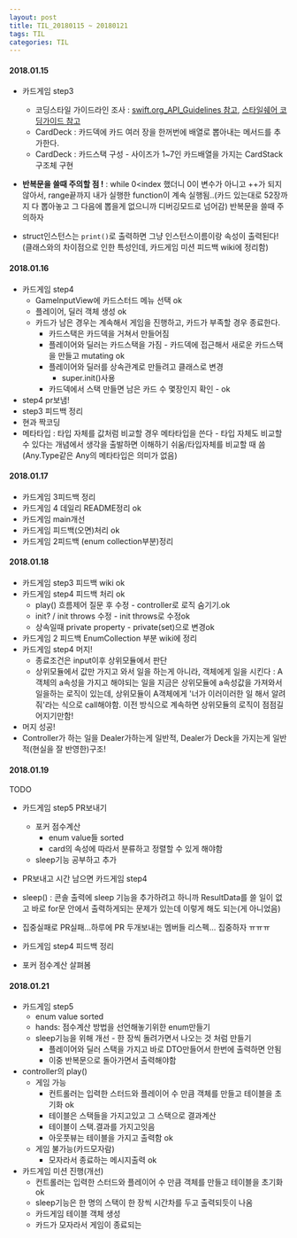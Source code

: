 ```yaml
---
layout: post
title: TIL_20180115 ~ 20180121
tags: TIL
categories: TIL
---
```



#### 2018.01.15

- 카드게임 step3
  - 코딩스타일 가이드라인 조사 : [swift.org_API_Guidelines 참고](https://swift.org/documentation/api-design-guidelines/#general-conventions), [스타일쉐어 코딩가이드 참고](https://github.com/StyleShare/swift-style-guide)
  - CardDeck : 카드덱에 카드 여러 장을 한꺼번에 배열로 뽑아내는 메서드를 추가한다.
  - CardDeck : 카드스택 구성 - 사이즈가 1~7인 카드배열을 가지는 CardStack 구조체 구현

- **반복문을 쓸때 주의할 점 !** : while 0<index 했더니 0이 변수가 아니고 ++가 되지 않아서, range끝까지 내가 실행한 function이 계속 실행됨..(카드 있는대로 52장까지 다 뽑아놓고 그 다음에 뽑을게 없으니까 디버깅모드로 넘어감) 반복문을 쓸때 주의하자
- struct인스턴스는 `print()`로 출력하면 그냥 인스턴스이름이랑 속성이 출력된다!(클래스와의 차이점으로 인한 특성인데, 카드게임 미션 피드백 wiki에 정리함)

#### 2018.01.16
- 카드게임 step4
  - GameInputView에 카드스터드 메뉴 선택 ok
  - 플레이어, 딜러 객체 생성 ok
  - 카드가 남은 경우는 계속해서 게임을 진행하고, 카드가 부족할 경우 종료한다.
    - 카드스택은 카드덱을 거쳐서 만들어짐
    - 플레이어와 딜러는 카드스택을 가짐 - 카드덱에 접근해서 새로운 카드스택을 만들고 mutating ok
    - 플레이어와 딜러를 상속관계로 만들려고 클래스로 변경
      - super.init()사용
    - 카드덱에서 스택 만들면 남은 카드 수 몇장인지 확인 - ok
- step4 pr보냄!
- step3 피드백 정리
- 현과 짝코딩
- 메타타입 : 타입 자체를 값처럼 비교할 경우 메타타입을 쓴다 - 타입 자체도 비교할 수 있다는 개념에서 생각을 출발하면 이해하기 쉬움/타입자체를 비교할 때 씀 (Any.Type같은 Any의 메타타입은 의미가 없음)

#### 2018.01.17
- 카드게임 3피드백 정리
- 카드게임 4 데일리 README정리 ok
- 카드게임 main개선
- 카드게임 피드백(오면)처리 ok
- 카드게임 2피드백 (enum collection부분)정리

#### 2018.01.18
- 카드게임 step3 피드백 wiki ok
- 카드게임 step4 피드백 처리 ok
  - play() 흐름제어 질문 후 수정 - controller로 로직 숨기기.ok
  - init? / init throws 수정 - init throws로 수정ok
  - 상속일때 private property - private(set)으로 변경ok
- 카드게임 2 피드백 EnumCollection 부분 wiki에 정리
- 카드게임 step4 머지!
  - 종료조건은 input이후 상위모듈에서 판단
  - 상위모듈에서 값만 가지고 와서 일을 하는게 아니라, 객체에게 일을 시킨다 : A객체의 a속성을 가지고 해야되는 일을 지금은 상위모듈에 a속성값을 가져와서 일을하는 로직이 있는데, 상위모듈이 A객체에게 '너가 이러이러한 일 해서 알려줘'라는 식으로 call해야함. 이전 방식으로 계속하면 상위모듈의 로직이 점점길어지기만함!
- 머지 성공!
- Controller가 하는 일을 Dealer가하는게 일반적, Dealer가 Deck을 가지는게 일반적(현실을 잘 반영한)구조!

#### 2018.01.19
TODO
- 카드게임 step5 PR보내기
  - 포커 점수계산
    - enum value들 sorted
    - card의 속성에 따라서 분류하고 정렬할 수 있게 해야함
  - sleep기능 공부하고 추가
- PR보내고 시간 남으면 카드게임 step4

- sleep() : 콘솔 출력에 sleep 기능을 추가하려고 하니까 ResultData를 쓸 일이 없고 바로 for문 안에서 출력하게되는 문제가 있는데 이렇게 해도 되는(게 아니었음)
- 집중실패로 PR실패...하루에 PR 두개보내는 멤버들 리스펙... 집중하자 ㅠㅠㅠ
- 카드게임 step4 피드백 정리
- 포커 점수계산 살펴봄


#### 2018.01.21
- 카드게임 step5
  - enum value sorted
  - hands: 점수계산 방법을 선언해놓기위한 enum만들기
  - sleep기능을 위해 개선 - 한 장씩 돌려가면서 나오는 것 처럼 만들기
    - 플레이어와 딜러 스택을 가지고 바로 DTO만들어서 한번에 출력하면 안됨
    - 이중 반복문으로 돌아가면서 출력해야함
- controller의 play()
  - 게임 가능
    - 컨트롤러는 입력한 스터드와 플레이어 수 만큼 객체를 만들고 테이블을 초기화 ok
    - 테이블은 스택들을 가지고있고 그 스택으로 결과계산
    - 테이블이 스택.결과를 가지고잇음
    - 아웃풋뷰는 테이블을 가지고 출력함 ok
  - 게임 불가능(카드모자람)
    - 모자라서 종료하는 메시지출력 ok
- 카드게임 미션 진행(개선)
  - 컨트롤러는 입력한 스터드와 플레이어 수 만큼 객체를 만들고 테이블을 초기화 ok
  - sleep기능은 한 명의 스택이 한 장씩 시간차를 두고 출력되듯이 나옴
  - 카드게임 테이블 객체 생성
  - 카드가 모자라서 게임이 종료되는
